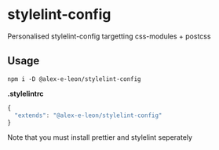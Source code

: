# stylelint-config

Personalised stylelint-config targetting css-modules + postcss

## Usage

`npm i -D @alex-e-leon/stylelint-config`

__.stylelintrc__
```js
{
  "extends": "@alex-e-leon/stylelint-config"
}
```

Note that you must install prettier and stylelint seperately
